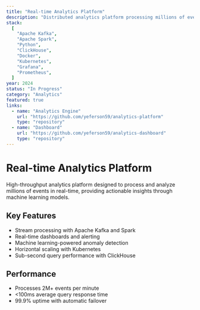 ```yaml
---
title: "Real-time Analytics Platform"
description: "Distributed analytics platform processing millions of events per minute with stream processing and machine learning insights."
stack:
  [
    "Apache Kafka",
    "Apache Spark",
    "Python",
    "ClickHouse",
    "Docker",
    "Kubernetes",
    "Grafana",
    "Prometheus",
  ]
year: 2024
status: "In Progress"
category: "Analytics"
featured: true
links:
  - name: "Analytics Engine"
    url: "https://github.com/yeferson59/analytics-platform"
    type: "repository"
  - name: "Dashboard"
    url: "https://github.com/yeferson59/analytics-dashboard"
    type: "repository"
---
```


# Real-time Analytics Platform

High-throughput analytics platform designed to process and analyze millions of events in real-time, providing actionable insights through machine learning models.

## Key Features

- Stream processing with Apache Kafka and Spark
- Real-time dashboards and alerting
- Machine learning-powered anomaly detection
- Horizontal scaling with Kubernetes
- Sub-second query performance with ClickHouse

## Performance

- Processes 2M+ events per minute
- <100ms average query response time
- 99.9% uptime with automatic failover